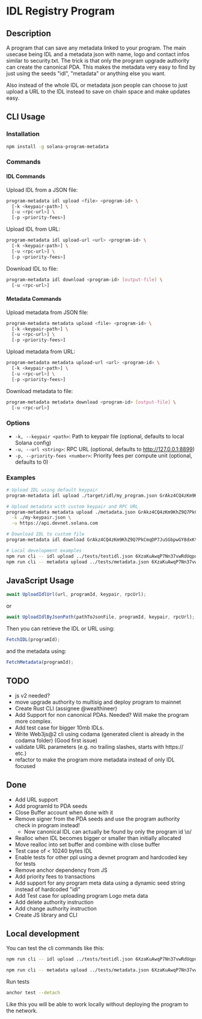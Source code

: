 # IDL Registry Program

## Description

A program that can save any metadata linked to your program.
The main usecase being IDL and a metadata json with name, logo and contact infos similar to security.txt.
The trick is that only the program upgrade authority can create the canonical PDA. This makes the metadata very easy to find by just using the seeds "idl", "metadata" or anything else you want.

Also instead of the whole IDL or metadata json people can choose to just upload a URL to the IDL instead to save on chain space and make updates easy.

## CLI Usage

### Installation

```bash
npm install -g solana-program-metadata
```

### Commands

#### IDL Commands

Upload IDL from a JSON file:

```bash
program-metadata idl upload <file> <program-id> \
  [-k <keypair-path>] \
  [-u <rpc-url>] \
  [-p <priority-fees>]
```

Upload IDL from URL:

```bash
program-metadata idl upload-url <url> <program-id> \
  [-k <keypair-path>] \
  [-u <rpc-url>] \
  [-p <priority-fees>]
```

Download IDL to file:

```bash
program-metadata idl download <program-id> [output-file] \
  [-u <rpc-url>]
```

#### Metadata Commands

Upload metadata from JSON file:

```bash
program-metadata metadata upload <file> <program-id> \
  [-k <keypair-path>] \
  [-u <rpc-url>] \
  [-p <priority-fees>]
```

Upload metadata from URL:

```bash
program-metadata metadata upload-url <url> <program-id> \
  [-k <keypair-path>] \
  [-u <rpc-url>] \
  [-p <priority-fees>]
```

Download metadata to file:

```bash
program-metadata metadata download <program-id> [output-file] \
  [-u <rpc-url>]
```

### Options

- `-k, --keypair <path>`: Path to keypair file (optional, defaults to local Solana config)
- `-u, --url <string>`: RPC URL (optional, defaults to http://127.0.0.1:8899)
- `-p, --priority-fees <number>`: Priority fees per compute unit (optional, defaults to 0)

### Examples

```bash
# Upload IDL using default keypair
program-metadata idl upload ./target/idl/my_program.json GrAkz4CQ4zKm9KhZ9Q7PkCmqDP7JuSGbpwGY8dxKt6Kj

# Upload metadata with custom keypair and RPC URL
program-metadata metadata upload ./metadata.json GrAkz4CQ4zKm9KhZ9Q7PkCmqDP7JuSGbpwGY8dxKt6Kj \
  -k ./my-keypair.json \
  -u https://api.devnet.solana.com

# Download IDL to custom file
program-metadata idl download GrAkz4CQ4zKm9KhZ9Q7PkCmqDP7JuSGbpwGY8dxKt6Kj ./my-idl.json

# Local development examples
npm run cli -- idl upload ../tests/testidl.json 6XzaKuAwqP7Nn37vwRdUqpuzNX6K8s1ADE6tHXSZG17A -k ../tests/wallet2.json
npm run cli -- metadata upload ../tests/metadata.json 6XzaKuAwqP7Nn37vwRdUqpuzNX6K8s1ADE6tHXSZG17A -k ../tests/wallet2.json
```

## JavaScript Usage

```typescript
await UploadIdlUrl(url, programId, keypair, rpcUrl);
```

or

```typescript
await UploadIdlByJsonPath(pathToJsonFile, programId, keypair, rpcUrl);
```

Then you can retrieve the IDL or URL using:

```typescript
FetchIDL(programId);
```

and the metadata using:

```typescript
FetchMetadata(programId);
```

## TODO

- js v2 needed?
- move upgrade authority to multisig and deploy program to mainnet
- Create Rust CLI (assignee @wealthineer)
- Add Support for non canonical PDAs. Needed? Will make the program more complex.
- Add test case for bigger 10mb IDLs.
- Write Web3js@2 cli using codama (generated client is already in the codama folder) (Good first issue)
- validate URL parameters (e.g. no trailing slashes, starts with https:// etc.)
- refactor to make the program more metadata instead of only IDL focused

## Done

- Add URL support
- Add programId to PDA seeds
- Close Buffer account when done with it
- Remove signer from the PDA seeds and use the program authority check in program instead!
  - Now canonical IDL can actually be found by only the program id \o/
- Realloc when IDL becomes bigger or smaller than initially allocated
- Move realloc into set buffer and combine with close buffer
- Test case of < 10240 bytes IDL
- Enable tests for other ppl using a devnet program and hardcoded key for tests
- Remove anchor dependency from JS
- Add priority fees to transactions
- Add support for any program meta data using a dynamic seed string instead of hardcoded "idl"
- Add Test case for uploading program Logo meta data
- Add delete authority instruction
- Add change authority instruction
- Create JS library and CLI

## Local development

You can test the cli commands like this:

```bash
npm run cli -- idl upload ../tests/testidl.json 6XzaKuAwqP7Nn37vwRdUqpuzNX6K8s1ADE6tHXSZG17A  -k "../tests/wallet2.json"

npm run cli -- metadata upload ../tests/metadata.json 6XzaKuAwqP7Nn37vwRdUqpuzNX6K8s1ADE6tHXSZG17A  -k "../tests/wallet2.json"
```

Run tests

```bash
anchor test --detach
```

Like this you will be able to work locally without deploying the program to the network.
